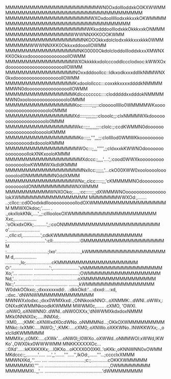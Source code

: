 MMMMMMMMMMMMMMMMMMMMMMMWN0OxdollloddxkO0KXWWMMMMMMMMMMMMMMMMMMMMMMMMMMMMMMMMMMMM
MMMMMMMMMMMMMMMMMMMMMWXOxdoolllllodxxkkxxkOKWMMMMMMMMMMMMMMMMMMMMMMMMMMMMMMMMMMM
MMMMMMMMMMMMMMMMMMMMWKkxdddoolllodxkkOkkkxxkONMMMMMMMMMMMMMMMMMMMWWWNNXKK0OOKWMM
MMMMMMMMMMMMMMMMMMMNKOOOkkxdolclodxxkkkxxxkkk0WMMMMMMMMWWWNNXKK0OkkxxddooollOWMM
MMMMMMMMMMMMMMMMMMNK00000OkdolcloddollloddxkxxXMWNXKK0OkkxxdoooooooooooooollOWMM
MMMMMMMMMMMMMMMMMWXOkkkkkxdolcccoddlccclodxoc:kWWXOxdooooooooooooooooooooollOWMM
MMMMMMMMMMMMMMMMMNOxxdddoollcc::ldkxodkxxxddllkNMMWNX0kxdooooooooooooooooollOWMM
MMMMMMMMMMMMMMMMMKxdoolollccc:::coxxkkxxxxddddkNMMMMMMWN0doooooooooooooooollOWMM
MMMMMMMMMMMMMMMMMKdlcccccccc::::clodddddxxdddokNMMMMMWN0xooloooooooooooooolo0MMM
MMMMMMMMMMMMMMMMMKoc::::::::;;;::clooooolllllo0WMMMMWKxooooooooooooooooooolo0MMM
MMMMMMMMMMMMMMMMMXd:::::;;;;;;;;:clooolc;;:clxNMMMWXkdoooooooooooooooooooolo0MMM
MMMMMMMMMMMMMMMMMWkc::;;;,,,,,;;::clolc:;:ccdKWMMN0dooooooooooooooooolooooloKMMM
MMMMMMMMMMMMMMMMMMKo:::;;,''',,,;;:clollllod0WMWKkoooooooooooooooooodxdoooloKMMM
MMMMMMMMMMMMMMMMMMWOc:::;,,,''''',;;cldxxxkKWWNOdooooooooooooooollokXNKxooloKMMM
MMMMMMMMMMMMMMMMMMMXdccc:;,,,,'....',:cood0WWXkooooooooooooooooloxKWMMWXkdldKMMM
MMMMMMMMMMMMMMMMMMMNxllcc:;;;;;,'...ckO00XWW0xooloooolooooooolod0NMMMMMMN0ddXMMM
MMMMMMMMMMMMMMMMMWNx;,clcc:::::;;,'cKMMMMMNOdoooooooooooooooldONMMMMMMMMMWNXWMMM
MMMMMMMMMMMWNX0Oko;....,:cc:::::;,;dXWMMWNOooooooooooooooolokXWMMMMMMMMMMMMMMMMM
MMMMMMMWWXOd:,.......  ..;cllcc::cd0OodxkdlloooooooooollodOXWMMMMMMMMMMMMMMMMMMM
MMWXOkdoc;'......  .     .,okxllokKNk,....',,;:clllooloxOXWMMMMMMMMMMMMMMMMMMMMM
Xxc,.................     .'oOkxdxOKk;..........',;:coONMMMMMMMMMMMMMMMMMMMMMMMM
o'........................ ..,cllc:cl,..............',cdkKWMMMMMMMMMMMMMMMMMMMMM
;..............................':cll:....................:0MMMMMMMMMMMMMMMMMMMMM
:................................;lxo'...................,kWMMMMMMMMMMMMMMMMMMMM
d,.................    ...........,lo;....................cKMMMMMMMMMMMMMMMMMMMM
O:'.................   ............':,....................'xNMMMMMMMMMMMMMMMMMMM
Xo;'...   ...........   ...................................;OWMMMMMMMMMMMMMMMMMM
Nd,'...   ..........     ...................................oXMMMMMMMMMMMMMMMMMM
Nx:;'...............      .........................  .......,kWMMMMMMMMMMMMMMMMM
W0dxkOOkxo;.;dxxxxxxxdd:. .:dkkOkd:'...:dxxd:...:xd, .:dxc..'dNWNWMMMMMMMMMMMMMM
MWNWXxlodxc.;dxx0WMXkxd:.;ONNkookNNO:..oXNMMK:..dWNl..oWWx,:ONXxdKWMMNkoodkKWMMM
MWWM0c,......  .cXMO,   'OWXl.  .oNWO,.oXNWNN0:.dWNl..oNW0OXXx,'dNWWMXkdxdoxNMMM
MKk0NNNX0x;.....lNMXd;. :XM0,....;KMK:.oXNWxdX0cdWNo..oNMMMNd...;OKkOXWMMMMMMMMM
MNkc::lxXMK:....lNWO;,'.;KMK:....cXM0;.oXNWo.oXKKWNo..lNWKKWXx;..,oxlclldKWMMMMM
MMMXx:,c0MX:....cXWk'....oNW0l;;l0WXo..oXWWd..oNMMWOl:xWWd,lKWKo'.,OWX0kx0WWWWMM
MNKKXXXXXOc... .:0Xd'.....:kKXKKXKx;...l0KXo...oKXXX0O0XKl..'oKKk:,oKNNWNN0xOWMM
MKdccc:;,.........'..... ....',,'.......'''.....'',lkOd:,......'''...;cccclxXMMM
MMWNXKd,.''.....   .... ............................;c:;.............cOKKXWMMMMM
MMMMMMXl.'''....   ..................................................,OWMMMMMMMM
MMMMMMXl..,,'...        .............................................'dWMMMMMMMM

